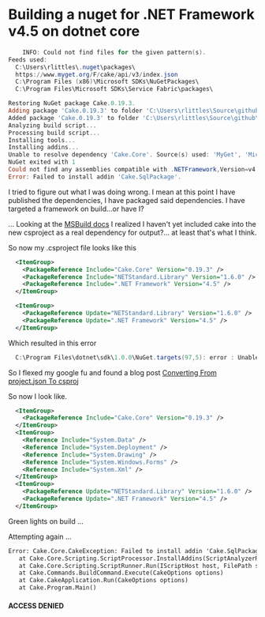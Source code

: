 # Building a nuget for .NET Framework v4.5 on dotnet core

``` powershell
    INFO: Could not find files for the given pattern(s).
Feeds used:
  C:\Users\rlittles\.nuget\packages\
  https://www.myget.org/F/cake/api/v3/index.json
  C:\Program Files (x86)\Microsoft SDKs\NuGetPackages\
  C:\Program Files\Microsoft SDKs\Service Fabric\packages\

Restoring NuGet package Cake.0.19.3.
Adding package 'Cake.0.19.3' to folder 'C:\Users\rlittles\Source\github\Cake.SqlPackage\example\tools'
Added package 'Cake.0.19.3' to folder 'C:\Users\rlittles\Source\github\Cake.SqlPackage\example\tools'
Analyzing build script...
Processing build script...
Installing tools...
Installing addins...
Unable to resolve dependency 'Cake.Core'. Source(s) used: 'MyGet', 'Microsoft Visual Studio Offline Packages', 'Microsoft Azure Service Fabric SDK'.
NuGet exited with 1
Could not find any assemblies compatible with .NETFramework,Version=v4.5.
Error: Failed to install addin 'Cake.SqlPackage'.
```

I tried to figure out what I was doing wrong.  I mean at this point I have published the dependencies, I have packaged said dependencies.  I have targeted a framework on build...or have I?

... Looking at the [MSBuild docs](https://docs.microsoft.com/en-us/visualstudio/msbuild/what-s-new-in-msbuild-15-0) I realized I haven't yet included cake into the new csproject as a real dependency for output?... at least that's what I think.

So now my .csproject file looks like this

``` xml
  <ItemGroup>
    <PackageReference Include="Cake.Core" Version="0.19.3" />
    <PackageReference Include="NETStandard.Library" Version="1.6.0" />
    <PackageReference Include=".NET Framework" Version="4.5" />
  </ItemGroup>

  <ItemGroup>
    <PackageReference Update="NETStandard.Library" Version="1.6.0" />
    <PackageReference Update=".NET Framework" Version="4.5" />
  </ItemGroup>
```

Which resulted in this error

``` powershell
  C:\Program Files\dotnet\sdk\1.0.0\NuGet.targets(97,5): error : Unable to resolve '.NET Framework (>= 4.5.0)' for '.NETCoreApp,Version=v1.0'. [C:\Users\rlittles\Source\github\Cake.SqlPackage\Cake.SqlPackage.sln]
```

So I flexed my google fu and found a blog post [Converting From project.json To csproj](https://dotnetcore.gaprogman.com/2017/03/09/converting-from-project-json-to-csproj/)

So now I look like.

``` xml
  <ItemGroup>
    <PackageReference Include="Cake.Core" Version="0.19.3" />
  </ItemGroup>
  <ItemGroup>
    <Reference Include="System.Data" />
    <Reference Include="System.Deployment" />
    <Reference Include="System.Drawing" />
    <Reference Include="System.Windows.Forms" />
    <Reference Include="System.Xml" />
  </ItemGroup>
  <ItemGroup>
    <PackageReference Update="NETStandard.Library" Version="1.6.0" />
    <PackageReference Update=".NET Framework" Version="4.5" />
  </ItemGroup>
```

Green lights on build ...

Attempting again ...

```xml
Error: Cake.Core.CakeException: Failed to install addin 'Cake.SqlPackage'.
   at Cake.Core.Scripting.ScriptProcessor.InstallAddins(ScriptAnalyzerResult analyzerResult, DirectoryPath installPath)
   at Cake.Core.Scripting.ScriptRunner.Run(IScriptHost host, FilePath scriptPath, IDictionary`2 arguments)
   at Cake.Commands.BuildCommand.Execute(CakeOptions options)
   at Cake.CakeApplication.Run(CakeOptions options)
   at Cake.Program.Main()
```

#### ACCESS DENIED